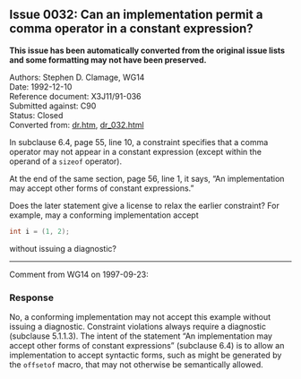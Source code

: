 ## Issue 0032: Can an implementation permit a comma operator in a constant expression?

**This issue has been automatically converted from the original issue lists and some formatting may not have been preserved.**

Authors: Stephen D. Clamage, WG14  
Date: 1992-12-10  
Reference document: X3J11/91-036  
Submitted against: C90  
Status: Closed  
Converted from: [dr.htm](https://www.open-std.org/jtc1/sc22/wg14/www/docs/dr.htm), [dr_032.html](https://www.open-std.org/jtc1/sc22/wg14/www/docs/dr_032.html)

In subclause 6.4, page 55, line 10, a constraint specifies that a comma operator
may not appear in a constant expression (except within the operand of a `sizeof`
operator).

At the end of the same section, page 56, line 1, it says, “An implementation may
accept other forms of constant expressions.”

Does the later statement give a license to relax the earlier constraint? For
example, may a conforming implementation accept

```c
int i = (1, 2);
```

without issuing a diagnostic?

---

Comment from WG14 on 1997-09-23:

### Response

No, a conforming implementation may not accept this example without issuing a
diagnostic. Constraint violations always require a diagnostic (subclause
5.1.1.3). The intent of the statement “An implementation may accept other forms
of constant expressions” (subclause 6.4) is to allow an implementation to accept
syntactic forms, such as might be generated by the `offsetof` macro, that may
not otherwise be semantically allowed.
